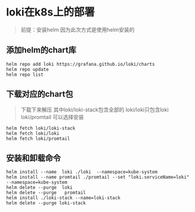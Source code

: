# loki在k8s上的部署

> 前提：安装helm 因为此次方式是使用helm安装的

 

## 添加helm的chart库

```shell
helm repo add loki https://grafana.github.io/loki/charts
helm repo update
helm repo list
```

## 下载对应的chart包

> 下载下来解压  其中loki/loki-stack包含全部的  loki/loki只包含loki loki/promtail 可以选择安装

```shell
helm fetch loki/loki-stack
helm fetch loki/loki
helm fetch loki/promtail
```

## 安装和卸载命令

```shell
helm install --name  loki ./loki  --namespace=kube-system
helm install --name promtail ./promtail --set "loki.serviceName=loki"  --namespace=kube-system
helm delete --purge  loki
helm delete --purge   promtail
helm install ./loki-stack --name=loki-stack
helm delete --purge loki-stack
```
